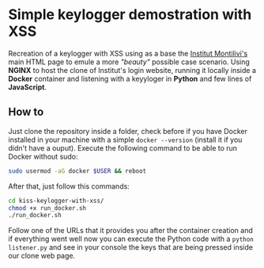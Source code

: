 # Simple keylogger demostration with XSS

Recreation of a keylogger with XSS using as a base the [Institut Montilivi's](https://www.institutmontilivi.cat/intranet/login) main HTML page to emule a more _"beauty"_ possible case scenario. Using **NGINX** to host the clone of Institut's login website, running it locally inside a **Docker** container and listening with a keyyloger in **Python** and few lines of **JavaScript**.

## How to

Just clone the repository inside a folder, check before if you have Docker installed in your machine with a simple `docker --version` (install it if you didn't have a ouput). Execute the following command to be able to run Docker without sudo:

```bash
sudo usermod -aG docker $USER && reboot
```

After that, just follow this commands:


```bash
cd kiss-keylogger-with-xss/
chmod +x run_docker.sh
./run_docker.sh

```

Follow one of the URLs that it provides you after the container creation and if everything went well now you can execute the Python code with a `python listener.py` and see in your console the keys that are being pressed inside our clone web page.
